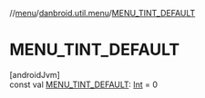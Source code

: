 //[menu](../../index.md)/[danbroid.util.menu](index.md)/[MENU_TINT_DEFAULT](-m-e-n-u_-t-i-n-t_-d-e-f-a-u-l-t.md)

# MENU_TINT_DEFAULT

[androidJvm]\
const val [MENU_TINT_DEFAULT](-m-e-n-u_-t-i-n-t_-d-e-f-a-u-l-t.md): [Int](https://kotlinlang.org/api/latest/jvm/stdlib/kotlin/-int/index.html) = 0
